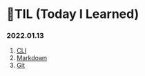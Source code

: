 # 🌱TIL (Today I Learned)

### 2022.01.13

1. [CLI](./startcamp/CLI.md)
2. [Markdown](./startcamp/markdown.md)
3. [Git](./startcamp/git.md)

